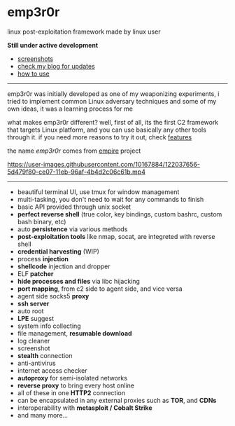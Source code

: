# emp3r0r
linux post-exploitation framework made by linux user

**Still under active development**

- [screenshots](./FEATURES.md)
- [check my blog for updates](https://jm33.me)
- [how to use](https://github.com/jm33-m0/emp3r0r/wiki)

----------

emp3r0r was initially developed as one of my weaponizing experiments, i tried to implement common Linux adversary techniques and some of my own ideas, it was a learning process for me

what makes emp3r0r different? well, first of all, its the first C2 framework that targets Linux platform, and you can use basically any other tools through it. if you need more reasons to try it out, check [features](#features)

the name *emp3r0r* comes from [empire](https://github.com/BC-SECURITY/Empire/) project

https://user-images.githubusercontent.com/10167884/122037656-5d479f80-ce07-11eb-96af-4b4d2c06c61b.mp4

----------

* beautiful terminal UI, use tmux for window management
* multi-tasking, you don't need to wait for any commands to finish
* basic API provided through unix socket
* **perfect reverse shell** (true color, key bindings, custom bashrc, custom bash binary, etc)
* auto **persistence** via various methods
* **post-exploitation tools** like nmap, socat, are integreted with reverse shell
* **credential harvesting** (WIP)
* process **injection**
* **shellcode** injection and dropper
* ELF **patcher**
* **hide processes and files** via libc hijacking
* **port mapping**, from c2 side to agent side, and vice versa
* agent side socks5 **proxy**
* **ssh server**
* auto root
* **LPE** suggest
* system info collecting
* file management, **resumable download**
* log cleaner
* screenshot
* **stealth** connection
* anti-antivirus
* internet access checker
* **autoproxy** for semi-isolated networks
* **reverse proxy** to bring every host online
* all of these in one **HTTP2** connection
* can be encapsulated in any external proxies such as **TOR**, and **CDNs**
* interoperability with **metasploit / Cobalt Strike**
* and many more...

